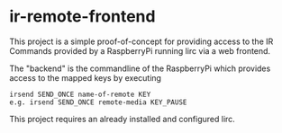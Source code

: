# ir-remote-frontend

This project is a simple proof-of-concept for providing access to the IR Commands provided by a RaspberryPi running lirc via a web frontend.

The "backend" is the commandline of the RaspberryPi which provides access to the mapped keys by executing
```
irsend SEND_ONCE name-of-remote KEY
e.g. irsend SEND_ONCE remote-media KEY_PAUSE
```

This project requires an already installed and configured lirc.
